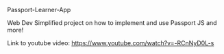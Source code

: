 Passport-Learner-App

Web Dev Simplified project on how to implement and use Passport JS and more!

Link to youtube video:
    https://www.youtube.com/watch?v=-RCnNyD0L-s